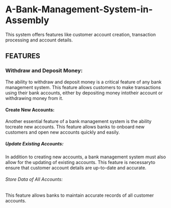 # A-Bank-Management-System-in-Assembly
This system offers features like customer account creation, transaction processing and account details. 
## FEATURES
### Withdraw and Deposit Money:
The ability to withdraw and deposit money is a critical feature of any bank 
management system. This feature allows customers to make transactions using 
their bank accounts, either by depositing money intotheir account or withdrawing
money from it.
#### Create New Accounts:
Another essential feature of a bank management system is the ability tocreate new 
accounts. This feature allows banks to onboard new customers and open new 
accounts quickly and easily.
##### Update Existing Accounts:
In addition to creating new accounts, a bank management system must also allow for
the updating of existing accounts. This feature is necessaryto ensure that customer
account details are up-to-date and accurate.
###### Store Data of All Accounts:
This feature allows banks to maintain accurate records of all customer accounts.

